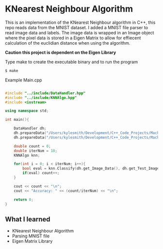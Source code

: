 # KNearest Neighbour Algorithm
This is an implementation of the KNearest Neighbour algorithm in C++, this repo reads data from the MNIST dataset.
I added a MNIST file parser to read image data and labels. The image data is wrapped in an Image object where the pixel
data is stored in a Eigen Matrix to allow for effiecent calculation of the euclidian distance when using the algorithm.

**Caution this project is dependent on the Eigen Library**

Type make to create the executable binary and to run the program
```bash
$ make
```

Example Main.cpp
```c++

#include "../include/DataHandler.hpp"
#include "../include/KNNAlgo.hpp"
#include <iostream>

using namespace std;

int main(){

    DataHandler dh;
    dh.prepareData("/Users/kylesmith/Development/C++_Code_Projects/MachineLearning/KNearestNeighbour/res/train-images.idx3-ubyte", "/Users/kylesmith/Development/C++_Code_Projects/MachineLearning/KNearestNeighbour/res/train-labels.idx1-ubyte",false);
    dh.prepareData("/Users/kylesmith/Development/C++_Code_Projects/MachineLearning/KNearestNeighbour/res/t10k-images.idx3-ubyte", "/Users/kylesmith/Development/C++_Code_Projects/MachineLearning/KNearestNeighbour/res/t10k-labels.idx1-ubyte",true);

    double count = 0;
    double iterNum = 10;
    KNNAlgo knn;

    for(int i = 0; i < iterNum; i++){
        bool eval = knn.Classify(dh.get_Image_Data(), dh.get_Test_Image_Data()[i]);
        if(eval) count++;
    }

    cout << count << "\n";
    cout << "Accuracy: " << (count/iterNum) << "\n";

    return 0;
}

```

## What I learned
- KNearest Neighbour Algorithm
- Parsing MNIST file
- Eigen Matrix Library
